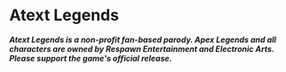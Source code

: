# Atext Legends
***Atext Legends is a non-profit fan-based parody. Apex Legends and all characters are owned by Respawn Entertainment and Electronic Arts. Please support the game's official release.***
